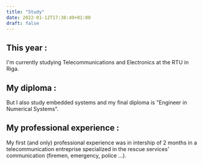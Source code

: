 ```yaml
---
title: "Study"
date: 2022-01-12T17:38:49+01:00
draft: false
---
```


## This year :
I'm currently studying Telecommunications and Electronics at the RTU in Riga.

## My diploma :
But I also study embedded systems and my final diploma is "Engineer in Numerical Systems".

## My professional experience : 
My first (and only) professional experience was in intership of 2 months in a telecommunication entreprise specialized in the rescue services' communication (firemen, emergency, police ...).
